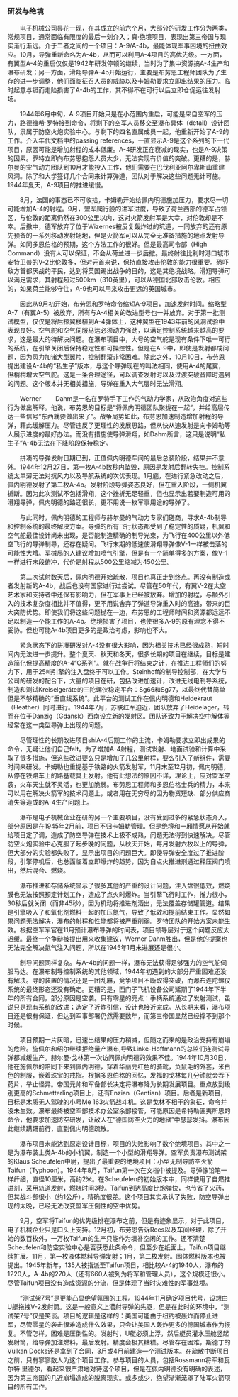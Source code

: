 ### 研发与绝境

　　电子机械公司昙花一现，在其成立的前六个月，大部分的研发工作分为两类，常规项目，通常面临有限度的最后一刻介入；真·绝境项目，表现出第三帝国与现实渐行渐远。介于二者之间的一个项目：A-9/A-4b，最能体现军事困境的扭曲效应。10月，导弹重新命名为A-4b，从而可以利用A-4项目的高优先级。一方面，有翼型A-4的重启仅仅是1942年研发停顿的继续，当时为了集中资源搞A-4生产和瀑布研发；另一方面，滑翔导弹A-4b开始运行，主要是布劳恩工程师团队为了生存的进一步调整，他们面临征召人员的威胁以及卡姆勒要求立即出结果的压力。临时起意与铤而走险损害了A-4b的工作，其不得不在可行以后立即仓促运往发射场。

　　1944年6月中旬，A-9项目开始只是在小范围内重启，可能是来自空军的压力，路德维希·罗特接到命令，将剩下的空军人员移交至瀑布具体（detail）设计团队，隶属于防空火炮实验中心。与剩下的四名直属成员一起，他重新开始了A-9的工作。介入年代文档中的passing references，一直显示A-9是这个系列的下一代项目，原因可能是增加射程的成本低廉。A-4研发正在衰减的现实，也是A-9决策的因素。罗特立即向布劳恩抱怨人员太少，无法实现有价值的突破。更糟的是，赫尔曼的空气动力团队到10月才能投入工作，他们需要在巴伐利亚阿尔卑斯山重建风洞。除了和大学签订几个合同来计算弹道，团队对于解决这些问题无计可施。1944年夏天，A-9项目的推进缓慢。

　　8月，法国的事态已不可收拾，卡姆勒开始给佩内明德施加压力，要求尽一切可能增加A-4的射程。9月，盟军爬行般的进军进度，导致了荷兰西部的德军占领区，与伦敦的距离仍然在300公里以内，这对火箭发射军是大幸，对伦敦却是不幸。后撤中，德军放弃了位于Wizernes被反复轰炸过的坑道，一同放弃的还有原先预备的一系列移动发射场地，但是火箭军可以从完全无准备措施的地点发射导弹。如同多恩伯格的预期，这个方法工作的很好。但是最高司令部（High Command）没有人可以保证，不会从荷兰进一步后撤。最终射往比利时港口城市安特卫普的V-2比伦敦多，但对元首来说，保持直接攻击伦敦的能力很重要。恐吓敌方首都厌战的平民，达到将英国踢出战争的目的，这是其绝境战略。滑翔导弹可以满足需求，其射程超过500km（310英里），可以从德国北部攻击伦敦。相应的，如果荷兰能够守住，A-9也可以用来攻击更远的英国城市。

　　因此从9月初开始，布劳恩和罗特命令缩短A-9项目，加速发射时间。缩略型A-7（有翼A-5）被放弃，所有与A-4相关的改进型号也一并放弃。对于第一批测试模型，仅仅是将后掠翼移植到A-4弹体上，这种翼型在1943年前的风洞试验中表现良好。空气舵和空气伺服马达必须动力强劲，以满足控制系统越来越高的要求，这是最大的待解决问题。在瀑布项目中，大号的空气舵是现有条件下唯一可行的系统，在引擎关闭后保持稳定性和可操控性。但是在A-9中，即使是发射都成问题，因为风力加诸大型翼片，控制翻滚非常困难。除此之外，10月10日，布劳恩提出建设A-4b的“私生子”版本，与这个导弹现在的叫法相同，使用A-4的尾翼，但稍稍增大空气舵。这是一条合理途径，可以调查发射时以及过渡突破音障时遇到的问题。这个版本并无相关措施，导弹在重入大气层时无法滑翔。

　　Werner 　　Dahm是一名在罗特手下工作的气动力学家，从政治角度对这些行为做出解释。他说，布劳恩的目标是“将佩内明德团队聚拢在一起”，并给高层传达一些信号“东西就要做出来了”。战争局势如此，布劳恩加速制造增加射程的导弹，藉此缓解压力。尽管违反了更理性的发展思路，但从快从速发射是向卡姆勒等人展示进度的最好办法。而没有措施使导弹滑翔，如Dahm所言，这只是说明“私生子”A-4b无法在下降阶段保持稳定。

　　拼凑的导弹发射日期已到，正值佩内明德车间的最后总装阶段，结果并不意外。1944年12月27日，第一枚A-4b数秒内坠毁，原因是发射后翻转失控。控制系统太单薄无法对抗风力以及导航系统的次优表现。1月底，在进行紧急改动之后，佩内明德发射了第二枚A-4b。发射阶段导弹姿态良好，但在重入阶段，一侧机翼折断。因为此次测试不包括滑翔，这个挫折无足轻重，但也显示出若要制造可用的滑翔导弹，佩内明德的路还很长，更不用说一枚军事用途的导弹了。

　　与此同时，佩内明德的工程师与赫尔曼的气动力专家们磋商，寻求A-4b制导和控制系统的最终解决方案。导弹的所有飞行状态都受到了稳定性的质疑，机翼和空气舵最佳设计尚未出现，是否能制造精确的制导光束，为飞行在400公里以外低空飞行的导弹制导，还存在疑问。飞行末期的低速使滑翔导弹像V-1一样被击落的可能性大增。军械局的人建议增加喷气引擎，但是有一个简单得多的方案，像V-1一样进行末段俯冲，代价是射程从500公里缩减为450公里。

　　第二次试射数天后，佩内明德开始疏散，项目也真正走到终点。再没有制造或者发射新的A-4b，战后也没有国家进行过尝试。尽管在50年代，有翼V-2在太空艺术家和支持者中还保有影响力，但在军事上已经被放弃。增加的射程，与额外引入的技术复杂度相比并不值得，更不用说舍弃了弹道导弹重入时的高速，带来的巨大突防优势。即使我们将这些问题抛在一边，布劳恩的工程师时间和资源都远远不足以制造一个能工作的A-4b。绝境损害了项目，也使很多A-9的原有理念不得不妥协。但也可能A-4b项目更多的是政治考虑，影响也不大。

　　紧急状态下的拼凑研发对A-4没有很大影响，因为相关技术已经很成熟，短时间内无法进一步提升。整个夏天、秋天和冬天，很多长期的项目在继续，目标是建造简化但提高精度的A-4“C系列”。就在战争行将结束之计，在推进工程师们的努力下，用于25吨引擎的注入盘终于可以工作。Steinhoff的制导控制部，在大学与公司的研发的配合下，大量的项目在研，包括改进加速计，改进无线电制导系统，制造和测试Kreiselgeräte的三陀螺仪稳定平台：Sg66和Sg77，以最终代替简单但是不够精确的“垂直线系统”。此平台的测试工作在佩内明德和Heidekraut（Heather）同时进行。1944年7月，苏联红军迫近，团队放弃了Heidelager，转而在位于Danzig（Gdansk）西南设立新的发射区。团队还致力于解决空中解体等经常在这一类型导弹上出现的问题。

　　尽管理性的长期改进项目shiA-4后期工作的主流，卡姆勒要求立即出成果的命令，无疑让他们自己felt。为了增加A-4射程，测试发射、地面试验和计算中采取了很多措施，但这些改进要么只是增加了几公里射程，要么引入了新组件，需要时间来研发。卡姆勒也重提基于铁路的火箭发射军，11月末至12月初，佩内明德，从停在铁路车上的路基载具上发射。他有此想法的原因不详，理论上，应对盟军空袭，火车天生就不灵活，也更加脆弱。布劳恩工程师和多恩伯格士兵的精力，本来可以用在解决火箭军的技术问题上，或者用在无穷尽的因为物资短缺、部分供应商消失等造成的A-4生产问题上。

　　瀑布是电子机械企业在研的另一个主要项目，没有受到过多的紧急状态介入，部分原因是在1945年2月前，项目不归卡姆勒管理。但是绝境和一厢情愿从开始就给项目定了调，造成了防空导弹在技术上极不成熟，问题无法得到快速解决。尽管防空火炮实验中心克服了起步晚的问题，从秋天开始，每月发射六枚以上的导弹，但大部分的实验都失败了，显示出项目的问题巨大。即使导弹安全度过了推进阶段，引擎停机后，也总面临着立即爆炸的趋势，因为自点火推进剂通过释压阀门喷出，然后混合、燃烧。

　　瀑布推进和存储系统显示了很多其他的严重的设计问题，注入盘很低效，燃烧膜也无法按照预定计划工作，造成了点火时爆炸。当引擎飞行时工作，推力很小，30秒后就关闭（而非45秒），因为机动将推进剂洒出，无法覆盖存储罐管道。结果是引擎吸入了和氧化剂燃料一起的加压氮气，导致了低效和提前结束工作。显然如果问题无法解决，瀑布的射程和性能都将被严重削弱。罗特团队的开始方案未能生效。根据空军军官在11月预计瀑布导弹的时间表，项目领导层对于这个问题反应太迟缓。最终一个争辩被提出用来收集建议，Werner Dahm胜出，但是他的提案也无法完全解决氮气注入问题，所以在1945年1月末进展还是很小。

　　制导问题同样复杂。与A-4b的问题一样，瀑布无法获得足够强力的空气舵伺服马达。在瀑布制导控制系统的其他领域，1944年初遇到的大部分严重困难还没有解决。寻的装置的情况还是一团乱麻，竞争项目不断取得突破，而瀑布连陀螺仪系统的最终形态还没有确定。更糟的是，西门子飞机设备公司延期了1944年下半年的所有合同，部分原因是空袭。只有零星的亮点：手柄系统通过了发射测试，虽说只是现有系统的改进；选定了近炸引信，设计也接近完成。从长期来看，瀑布项目还是很有保证，但达到军事部署仍然需要数年，而第三帝国显然已经撑不到那个时候。

　　项目预期一片灰暗，迅速出结果的压力稍减，但随之而来的是政治支持有崩塌的危险。施佩尔和绍尔继续拒绝量产瀑布,导致Linke-Hoffmann的总监们连测试导弹都减缓生产。赫尔曼·戈林第一次访问佩内明德的效果不佳。1944年10月30日，他在施佩尔的陪同下来到佩内明德，穿着华丽亮红色的骑靴，负鼠毛的外套，米白色的制服，嵌着珠宝的戒指。根据多恩伯格的回忆，发福的戈林每几分钟就会吞下药片，举止怪异。帝国元帅和军备部长决定将瀑布降为长期发展项目。重点放到级别更高的Schmetterling项目上，还有Enzian（Gentian）项目。后者是新项目，目标是木质无人驾驶的小号Me 163火箭战斗机。这是戈林不相干的象征，命令并没未生效。瀑布最终被空军部技术办公室余部接管，可能原因是希特勒匪夷所思的命令，他要求加速防空研发，让敌人在“德国防空火力的地狱”中瑟瑟发抖。瀑布因此继续蹒跚前行，直到佩内明德疏散。

　　瀑布项目未能达到原定设计目标，项目的失败影响了数个绝境项目。其中之一是为瀑布装上类A-4b的小机翼，制造一个小型的滑翔导弹。空军负责瀑布测试架的Klaus Scheufelen中尉，提出了最重要的绝境项目：小型无制导防空火箭Taifun（Typhoon）。1944年8月，Taifun第一次在文档中被提及。导弹像铅笔一样纤细，直径10厘米，高约2米。在Scheufelen的初始版本中，同样使用了自燃推进剂，采用轨道发射，燃烧时间3秒。Taifun到达高度比炮弹快，也节省了火药，但其战斗部很小（约1公斤），精确度很差。这个项目其实承认了失败，防空导弹出现的太晚，已经无法改变盟军压倒性的空中优势。

　　9月，空军将Taifun的优先级排在瀑布之前，但是有迹象显示，对于此项目，电子机械企业只是口头上支持。12月初，布劳恩告诉Rees以及车间经理，除了开始的数百枚外，一万枚Taifun的生产只能作为填补空闲的工作。还不清楚Scheufelen和防空实验中心是否获悉此条命令，但至少在纸面上，Taifun项目继续扩展。11月，第一枚液体燃料导弹发射；1月，第二枚发射。固体燃料版本也被提出。1945年新年，135人被指派至Taifun项目，相比较A-4的1940人，瀑布的1220人，A-4b的270人（还有660人被列为将军和管理人员），这个规模还很小。尽管Taifun项目没有造成资源的分流，但是体现了当时灾难性的军事处境。

　　“测试架7号”是更能凸显绝望氛围的工程。1944年11月确定项目代号，设想由U艇拖拽V-2发射筒。这是一般意义上潜射导弹的先驱，但是在此时的环境中，“测试架7号”仅是笑谈。项目的逻辑是这样的：美国可能由于纽约被轰炸而停止进军，尽管零星的袭击很难造成什么效果，只会让美国人轰炸更多的德国城市作为报复。不管怎样，困难是压倒性的。发射时，U艇必须上浮，然后艇员灌水压舱竖起发射筒，给导弹加注燃料，最后发射。精度会极其糟糕。尽管存在困难，斯德丁的Vulkan Docks还是拿到了合同，3月或4月前建造一个测试版本。在疏散中断项目之前，只有寥寥数人为这个项目工作。参与项目的人员，包括Rossmann将军和瓦尔特·里德尔，看起来很严肃地对待这个项目，但是在佩内明德没有明确的表述，因为第三帝国的几近崩塌造成的脱离现实。或多或少，绝望渐渐笼罩了陆军火箭项目的所有工作。



